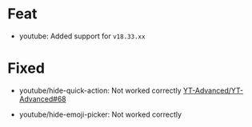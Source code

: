 # Feat
- youtube: Added support for `v18.33.xx`

# Fixed

- youtube/hide-quick-action: Not worked correctly [YT-Advanced/YT-Advanced#68](https://github.com/YT-Advanced/YT-Advanced/issues/68)

- youtube/hide-emoji-picker: Not worked correctly

